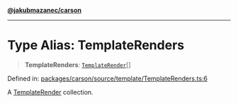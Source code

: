 [**@jakubmazanec/carson**](../README.md)

---

# Type Alias: TemplateRenders

> **TemplateRenders**: [`TemplateRender`](TemplateRender.md)[]

Defined in:
[packages/carson/source/template/TemplateRenders.ts:6](https://github.com/jakubmazanec/tools/blob/66e975ab265618dba82f8e4c56654145b7ba4db7/packages/carson/source/template/TemplateRenders.ts#L6)

A [TemplateRender](TemplateRender.md) collection.
